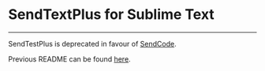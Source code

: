 # SendTextPlus for Sublime Text
----

SendTestPlus is deprecated in favour of [SendCode](https://github.com/randy3k/SendCode).

Previous README can be found [here](README.old.md).


